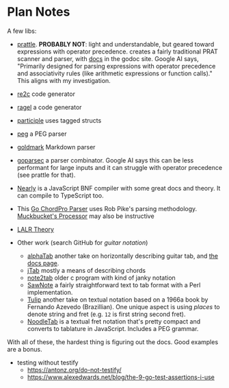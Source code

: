 # Plan Notes

A few libs:

- [prattle](https://github.com/askeladdk/prattle). **PROBABLY NOT**: light and understandable, but geared toward expressions with operator precedence. creates a fairly traditional PRAT scanner and parser, with [docs](https://pkg.go.dev/github.com/askeladdk/prattle#) in the godoc site. Google AI says, "Primarily designed for parsing expressions with operator precedence and associativity rules (like arithmetic expressions or function calls)." This aligns with my investigation.
- [re2c](https://github.com/skvadrik/re2c) code generator
- [ragel](https://github.com/adrian-thurston/ragel) a code generator
- [participle](https://github.com/alecthomas/participle) uses tagged structs
- [peg](https://github.com/pointlander/peg/tree/main) a PEG parser
- [goldmark](https://github.com/yuin/goldmark) Markdown parser
- [goparsec](https://github.com/prataprc/goparsec) a parser combinator. Google AI says this can be less performant for large inputs and it can struggle with operator precedence (see prattle for that).
- [Nearly](https://github.com/kach/nearley) is a JavaScript BNF compiler with some great docs and theory. It can compile to TypeScript too.
- This [Go ChordPro Parser](https://github.com/mmbros/chordpro) uses Rob Pike's parsing methodology. [Muckbucket's Processor](https://github.com/muckbucket/chordpro) may also be instructive

- [LALR Theory](https://web.archive.org/web/20210507215636/http://web.cs.dal.ca:80/~sjackson/lalr1.html)
- Other work (search GitHub for *guitar notation*)
    - [alphaTab](https://github.com/CoderLine/alphaTab) another take on horizontally describing guitar tab, and [the docs page](https://www.alphatab.net/).
    - [jTab](https://jtab.tardate.com/) mostly a means of describing chords
    - [note2tab](https://github.com/mrclksr/note2tab) older c program with kind of janky notation
    - [SawNote](https://github.com/xsawyerx/sawnotr) a fairly straightforward text to tab format with a Perl implementation.
    - [Tulip](https://github.com/rafael-santiago/tulip) another take on textual notation based on a 1966a book by Fernando Azevedo (Brazillian). One unique aspect is using *places* to denote string and fret (e.g. `12` is first string second fret).
    - [NoodleTab](https://github.com/jrd730/NoodleTab) is a textual fret notation that's pretty compact and converts to tablature in JavaScript. Includes a PEG grammar.

With all of these, the hardest thing is figuring out the docs. Good examples are a bonus.

- testing without testify
  - https://antonz.org/do-not-testify/
  - https://www.alexedwards.net/blog/the-9-go-test-assertions-i-use
